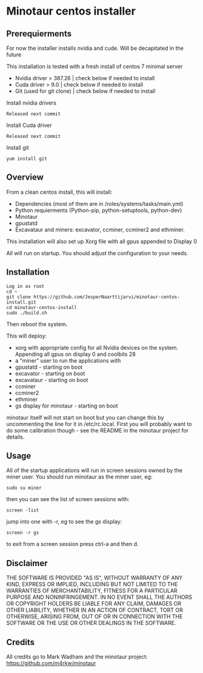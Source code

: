 # Minotaur centos installer

## Prerequierments
For now the installer installs nvidia and cude. Will be decapitated in the future

This installation is tested with a fresh install of centos 7 minimal server
- Nvidia driver > 387.26    | check below if needed to install
- Cuda driver > 9.0         | check below if needed to install
- Git (used for git clone)  | check below if needed to install

Install nvidia drivers
````
Released next commit
````

Install Cuda driver 
````
Released next commit
````

Install git
````
yum install git
````


## Overview

From a clean centos install, this will install:

- Dependencies (most of them are in /roles/systems/tasks/main.yml)
- Python requierments (Python-pip, python-setuptools, python-dev)
- Minotaur
- gpustatd
- Excavataur
and miners: excavator, ccminer, ccminer2 and ethminer.

This installation will also set up Xorg file with all gpus appended to Display 0

All will run on startup. You should adjust the configuration to your needs.

## Installation

````
Log in as root
cd ~
git clone https://github.com/JesperNaarttijarvi/minotaur-centos-install.git
cd minotaur-centos-install
sudo ./build.sh
````

Then reboot the system.

This will deploy:

- xorg with appropriate config for all Nvidia devices on the system. Appending all gpus on display 0 and coolbits 28
- a "miner" user to run the applications with
- gpustatd - starting on boot
- excavator - starting on boot
- excavataur - starting on boot
- ccminer
- ccminer2
- ethminer
- gs display for minotaur - starting on boot

minotaur itself will not start on boot but you can change this by uncommenting
the line for it in /etc/rc.local. First you will probably want to do some
calibration though - see the README in the minotaur project for details.

## Usage

All of the startup applications will run in screen sessions owned by the miner
user. You should run minotaur as the miner user, eg:

````
sudo su miner
````

then you can see the list of screen sessions with:

````
screen -list
````

jump into one with -r, eg to see the gs display:

````
screen -r gs
````

to exit from a screen session press ctrl-a and then d.

## Disclaimer

THE SOFTWARE IS PROVIDED "AS IS", WITHOUT WARRANTY OF ANY KIND, EXPRESS OR
IMPLIED, INCLUDING BUT NOT LIMITED TO THE WARRANTIES OF MERCHANTABILITY,
FITNESS FOR A PARTICULAR PURPOSE AND NONINFRINGEMENT. IN NO EVENT SHALL THE
AUTHORS OR COPYRIGHT HOLDERS BE LIABLE FOR ANY CLAIM, DAMAGES OR OTHER
LIABILITY, WHETHER IN AN ACTION OF CONTRACT, TORT OR OTHERWISE, ARISING FROM,
OUT OF OR IN CONNECTION WITH THE SOFTWARE OR THE USE OR OTHER DEALINGS IN
THE SOFTWARE.


## Credits
All credits go to Mark Wadham and the minotaur project: https://github.com/m4rkw/minotaur
